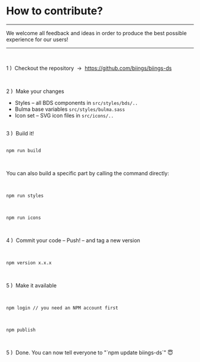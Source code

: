 <h1 class="title is-family-secondary is-size-2-mobile">How to contribute?</h1>
<hr class="is-visible is-size-3">
<p class="subtitle is-size-4-tablet is-family-secondary">
    We welcome all feedback and ideas in order to produce the best possible experience for our users!
</p>

<hr class="is-visible is-size-3"><br>

<p class="has-text-weight-semibold">1 )&nbsp; Checkout the repository &nbsp;→&nbsp; <a href="https://github.com/biings/biings-ds" class="is-underlined">https://github.com/biings/biings-ds</a></p>
<br>
<p class="has-text-weight-semibold">2 )&nbsp; Make your changes</p>
<ul class="list">
    <li>Styles – all BDS components in <code>src/styles/bds/..</code></li>
    <li>Bulma base variables <code>src/styles/bulma.sass</code></li>
    <li>Icon set – SVG icon files in <code>src/icons/..</code></li>
</ul>
<br>
<div class="has-text-weight-semibold">3 )&nbsp; Build it!</div>
<br>
<pre data-lang="bash"><code>npm run build</code></pre>
<br>
<p>You can also build a specific part by calling the command directly:</p><br>
<pre data-lang="bash"><code>npm run styles</code></pre>
<br>
<pre data-lang="bash"><code>npm run icons</code></pre>

<br>
<p class="has-text-weight-semibold">4 )&nbsp; Commit your code – Push! – and tag a new version</p>
<br>
<pre data-lang="bash"><code>npm version x.x.x</code></pre>

<br>
<p class="has-text-weight-semibold">5 )&nbsp; Make it available</p>
<br>
<pre data-lang="bash"><code>npm login // you need an NPM account first</code></pre>
<br>
<pre data-lang="bash"><code>npm publish</code></pre>
<br>
<p class="has-text-weight-semibold">5 )&nbsp; Done. You can now tell everyone to "`npm update biings-ds`" 😇</p>